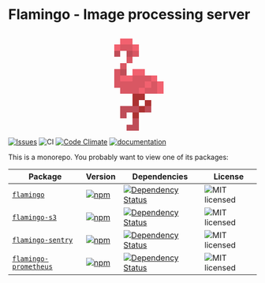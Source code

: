 # Flamingo - Image processing server

<div style="text-align:center">
  <img style="width: 200px;image-rendering: -moz-crisp-edges;image-rendering: -o-crisp-edges;image-rendering: -webkit-optimize-contrast;-ms-interpolation-mode: nearest-neighbor;image-rendering: pixelated;" src="data:image/png;base64,iVBORw0KGgoAAAANSUhEUgAAABAAAAAQCAYAAAAf8/9hAAAAuElEQVQ4jbWRMQqDQBBFnyGVSJpUkj72e4/UphUP4FlyAEkteIecIPZeQAlYiW67qTagzKIo+eWy78+fP/Av9Ulm+iQzS/88F9zqAYDQDzg9H+I/gIP0+O4+REXuNXrEGm1SHaeLK+yGxRXqODWNHoHlMsVy6jg1oR8ATDqQChUTWHAOt3pgnkY0iIp8MsXCm1QqZUqltl/Dwi6Towt83e4/oARzvlyhqtZPtga74s+TSHKecQ0M8AXIOlSRGTKPKQAAAABJRU5ErkJggg==" alt="">
</div>

[![Issues](https://img.shields.io/github/issues/piobyte/flamingo.svg)](https://github.com/piobyte/flamingo/issues)
![CI](https://github.com/piobyte/flamingo/workflows/CI/badge.svg)
[![Code Climate](https://codeclimate.com/github/piobyte/flamingo.png)](https://codeclimate.com/github/piobyte/flamingo)
[![documentation](https://inch-ci.org/github/piobyte/flamingo.svg?branch=master)](https://inch-ci.org/github/piobyte/flamingo)

This is a monorepo. You probably want to view one of its packages:

| Package | Version | Dependencies | License
|--------|-------|------------|-----|
| [`flamingo`](./packages/flamingo) | [![npm](https://img.shields.io/npm/v/flamingo.svg?style=flat-square)](https://www.npmjs.com/package/flamingo) | [![Dependency Status](https://david-dm.org/piobyte/flamingo.svg?path=packages/flamingo&style=flat-square)](https://david-dm.org/piobyte/flamingo?path=packages/flamingo) | ![MIT licensed](https://img.shields.io/github/license/piobyte/flamingo.svg) |
| [`flamingo-s3`](./packages/flamingo-s3) | [![npm](https://img.shields.io/npm/v/flamingo-s3.svg?style=flat-square)](https://www.npmjs.com/package/flamingo-s3) | [![Dependency Status](https://david-dm.org/piobyte/flamingo.svg?path=packages/flamingo-s3&style=flat-square)](https://david-dm.org/piobyte/flamingo?path=packages/flamingo-s3) | ![MIT licensed](https://img.shields.io/github/license/piobyte/flamingo-s3.svg) |
| [`flamingo-sentry`](./packages/flamingo-sentry) | [![npm](https://img.shields.io/npm/v/flamingo-sentry.svg?style=flat-square)](https://www.npmjs.com/package/flamingo-sentry) | [![Dependency Status](https://david-dm.org/piobyte/flamingo.svg?path=packages/flamingo-s3&style=flat-square)](https://david-dm.org/piobyte/flamingo?path=packages/flamingo-s3) | ![MIT licensed](https://img.shields.io/github/license/piobyte/flamingo-sentry.svg) |
| [`flamingo-prometheus`](./packages/flamingo-prometheus) | [![npm](https://img.shields.io/npm/v/flamingo-prometheus.svg?style=flat-square)](https://www.npmjs.com/package/flamingo-prometheus) | [![Dependency Status](https://david-dm.org/piobyte/flamingo.svg?path=packages/flamingo-prometheus&style=flat-square)](https://david-dm.org/piobyte/flamingo?path=packages/flamingo-prometheus) | ![MIT licensed](https://img.shields.io/github/license/piobyte/flamingo-prometheus.svg) |
